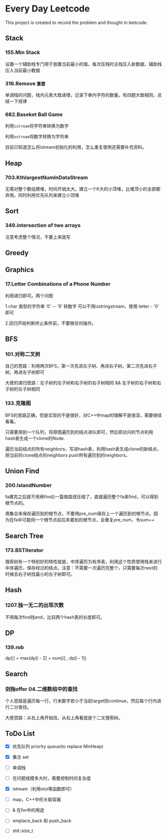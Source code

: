 # Every Day Leetcode

This project is created to record the problem and thought in leetcode.



## Stack

### 155.Min Stack

设置一个辅助栈专门用于放置当前最小的值，每次压栈时主栈压入新数据，辅助栈压入当前最小数据  



### 316.Remove `重要` 

单调栈的问题，栈内元素大致递增，记录下串内字符的数量。有四题大致相同，总结一下规律  



### 682.Baseket Ball Game

利用`istream`将字符串转换为数字

利用`ostream`将数字转换为字符串

目前只知道怎么将istream初始化的利用，怎么重复使用还需要补充资料。  



## Heap

### 703.KthlargestNumInDataStream

无需对整个数组建堆，时间开销太大。建立一个K大的小顶堆，比堆顶小的全部都弃用。同时利用优先队列来建立小顶堆  



## Sort

### 349.intersection of two arrays

注意考虑整个情况，不要上来就写

  



## Greedy   



## Graphics

### 17.Letter Combinations of a Phone Number

利用递归即可。两个问题

1.char 类型的字符串 ‘0’ -- ‘9’ 转数字 可以不用isstringstream，使用 letter - '0' 即可

2.回归开始判断终止条件前，不要做任何操作。  



## BFS 

### 101.对称二叉树

自己的思路：利用两次BFS，第一次先进左子树、再进右子树。第二次先进右子树，再进左子树即可

大佬的递归思路：左子树的左子树和右子树的右子树相同 && 左子树的右子树和右子树的左子树相同  

### 133.克隆图

  BFS的思路正确，但是实现的不是很好，对C++中map的理解不是很深，需要继续看看。

只需要用到一个队列，将原图遍历到的结点进队即可，然后把访问的节点利用hash表生成一个clone的Node.

遍历当前结点的所有neighbors，写进hash表，利用hash表生成clone的新结点，把当前的clone结点的neighbors push所有遍历到的neighbors。





## Union Find

### 200.IslandNumber

fa建完之后就不用再find()一篇做路径压缩了，直接遍历整个fa来find，可以得到根节点的。

用集合来保存遍历到的根节点，不要用pre_num保存上一个遍历到的根节点。因为在fa中可能同一个根节点前后夹着别的根节点，会重复pre_num，令sum++



## Search Tree

### 173.BSTiterator

搜索树有一个特别好的特性就是，中序遍历为有序表，利用这个性质使用栈来进行中序遍历，保存经过的结点。注意：不需要一次遍历完整个，只需要每次next的时候去右子树找最小的左子树即可。





## Hash

### 1207.独一无二的出现次数

不用每次find找end，比较两个hash表的长度即可。



## DP

### 139.rob

dp[i] = max(dp[i - 2] + num[i] , dp[i - 1])



## Search

### 剑指offer 04.二维数组中的查找

个人思路是遍历每一行，行末数字若小于当前target则continue，然后每个行内进行二分查找。



大佬思路：从右上角开始找，从右上角看就是个二叉搜索树。





## ToDo List

- [x] 优先队列 priority queue(to replace MinHeap)
- [x] 集合 set
- [ ] 单调栈 
- [ ] 在问题规模多大时，需要控制时间复杂度
- [x] istream（利用stoi等函数即可）
- [ ] map，C++中的关联容器
- [ ] & 在for中的用途
- [ ] emplace_back 和 push_back
- [ ] std::size_t

